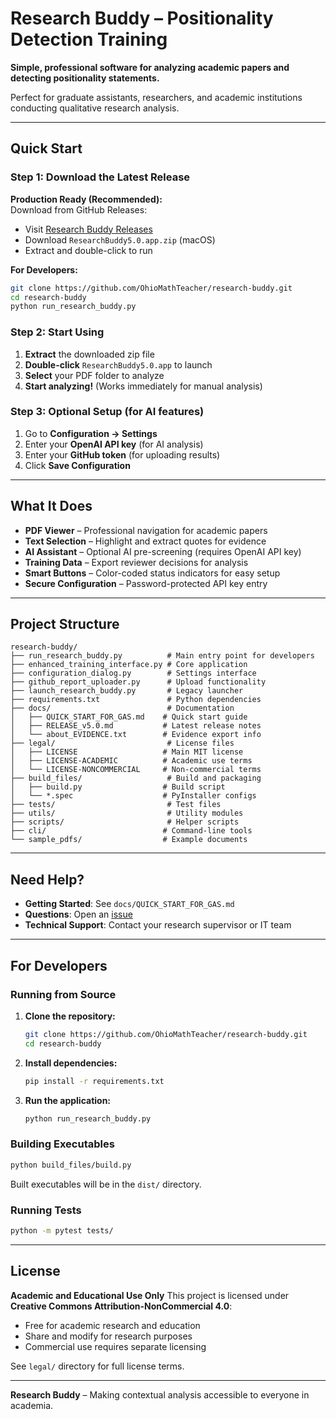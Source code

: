 # Research Buddy – Positionality Detection Training

**Simple, professional software for analyzing academic papers and detecting positionality statements.**

Perfect for graduate assistants, researchers, and academic institutions conducting qualitative research analysis.

---

## Quick Start

### Step 1: Download the Latest Release

**Production Ready (Recommended):**  
Download from GitHub Releases:
- Visit [Research Buddy Releases](https://github.com/OhioMathTeacher/research-buddy/releases/latest)
- Download `ResearchBuddy5.0.app.zip` (macOS)
- Extract and double-click to run

**For Developers:**
```bash
git clone https://github.com/OhioMathTeacher/research-buddy.git
cd research-buddy
python run_research_buddy.py
```

### Step 2: Start Using

1. **Extract** the downloaded zip file
2. **Double-click** `ResearchBuddy5.0.app` to launch
3. **Select** your PDF folder to analyze
4. **Start analyzing!** (Works immediately for manual analysis)

### Step 3: Optional Setup (for AI features)

1. Go to **Configuration → Settings**
2. Enter your **OpenAI API key** (for AI analysis)
3. Enter your **GitHub token** (for uploading results)
4. Click **Save Configuration**

---

## What It Does

* **PDF Viewer** – Professional navigation for academic papers
* **Text Selection** – Highlight and extract quotes for evidence
* **AI Assistant** – Optional AI pre-screening (requires OpenAI API key)
* **Training Data** – Export reviewer decisions for analysis
* **Smart Buttons** – Color-coded status indicators for easy setup
* **Secure Configuration** – Password-protected API key entry

---

## Project Structure

```
research-buddy/
├── run_research_buddy.py          # Main entry point for developers
├── enhanced_training_interface.py # Core application
├── configuration_dialog.py        # Settings interface  
├── github_report_uploader.py      # Upload functionality
├── launch_research_buddy.py       # Legacy launcher
├── requirements.txt               # Python dependencies
├── docs/                          # Documentation
│   ├── QUICK_START_FOR_GAS.md    # Quick start guide
│   ├── RELEASE_v5.0.md           # Latest release notes
│   └── about_EVIDENCE.txt        # Evidence export info
├── legal/                         # License files
│   ├── LICENSE                   # Main MIT license
│   ├── LICENSE-ACADEMIC          # Academic use terms
│   └── LICENSE-NONCOMMERCIAL     # Non-commercial terms
├── build_files/                   # Build and packaging
│   ├── build.py                  # Build script
│   └── *.spec                    # PyInstaller configs
├── tests/                         # Test files
├── utils/                         # Utility modules
├── scripts/                       # Helper scripts
├── cli/                          # Command-line tools
└── sample_pdfs/                  # Example documents
```

---

## Need Help?

* **Getting Started**: See `docs/QUICK_START_FOR_GAS.md`
* **Questions**: Open an [issue](https://github.com/OhioMathTeacher/research-buddy/issues)
* **Technical Support**: Contact your research supervisor or IT team

---

## For Developers

### Running from Source

1. **Clone the repository:**
   ```bash
   git clone https://github.com/OhioMathTeacher/research-buddy.git
   cd research-buddy
   ```

2. **Install dependencies:**
   ```bash
   pip install -r requirements.txt
   ```

3. **Run the application:**
   ```bash
   python run_research_buddy.py
   ```

### Building Executables

```bash
python build_files/build.py
```

Built executables will be in the `dist/` directory.

### Running Tests

```bash
python -m pytest tests/
```

---

## License

**Academic and Educational Use Only**
This project is licensed under **Creative Commons Attribution-NonCommercial 4.0**:

* Free for academic research and education
* Share and modify for research purposes
* Commercial use requires separate licensing

See `legal/` directory for full license terms.

---

**Research Buddy** – Making contextual analysis accessible to everyone in academia.